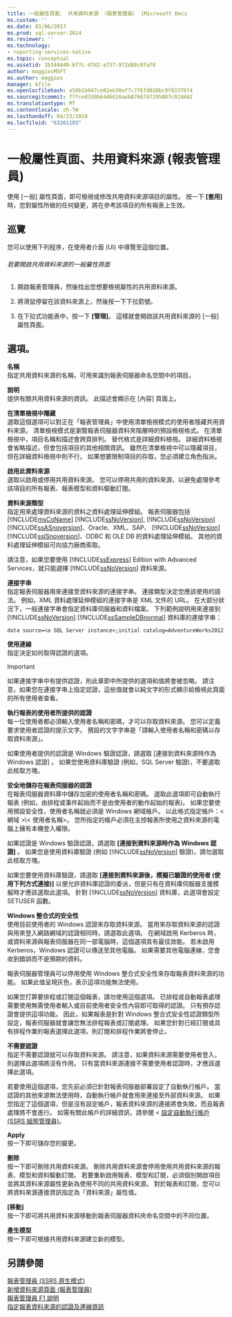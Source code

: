 ```yaml
---
title: 一般屬性頁面、 共用資料來源 （報表管理員） |Microsoft Docs
ms.custom: ''
ms.date: 03/06/2017
ms.prod: sql-server-2014
ms.reviewer: ''
ms.technology:
- reporting-services-native
ms.topic: conceptual
ms.assetid: 1b344449-6f7c-47d2-a737-972d88c0faf8
author: maggiesMSFT
ms.author: maggies
manager: kfile
ms.openlocfilehash: a50b1b947ce82eb38ef7c7f6fd026bc9f83376f4
ms.sourcegitcommit: f7fced330b64d6616aeb8766747295807c92dd41
ms.translationtype: MT
ms.contentlocale: zh-TW
ms.lasthandoff: 04/23/2019
ms.locfileid: "63261103"
---
```

# <a name="general-properties-page-shared-data-sources-report-manager"></a>一般屬性頁面、共用資料來源 (報表管理員)
  使用 [一般] 屬性頁面，即可檢視或修改共用資料來源項目的屬性。 按一下 **[套用]** 時，您對屬性所做的任何變更，將在參考該項目的所有報表上生效。  
  
## <a name="navigation"></a>巡覽  
 您可以使用下列程序，在使用者介面 (UI) 中導覽至這個位置。  
  
###### <a name="to-open-the-general-properties-page-for-a-shared-data-source"></a>若要開啟共用資料來源的一般屬性頁面  
  
1.  開啟報表管理員，然後找出您想要檢視屬性的共用資料來源。  
  
2.  將滑鼠停留在該資料來源上，然後按一下下拉箭號。  
  
3.  在下拉式功能表中，按一下 **[管理]**。 這樣就會開啟該共用資料來源的 [一般] 屬性頁面。  
  
## <a name="options"></a>選項。  
 **名稱**  
 指定共用資料來源的名稱，可用來識別報表伺服器命名空間中的項目。  
  
 **說明**  
 提供有關共用資料來源的資訊。 此描述會顯示在 [內容] 頁面上。  
  
 **在清單檢視中隱藏**  
 選取這個選項可以對正在「報表管理員」中使用清單檢視模式的使用者隱藏共用資料來源。 清單檢視模式是瀏覽報表伺服器資料夾階層時的預設檢視格式。 在清單檢視中，項目名稱和描述會跨頁排列。 替代格式是詳細資料檢視。 詳細資料檢視會省略描述，但會包括項目的其他相關資訊。 雖然在清單檢視中可以隱藏項目，但在詳細資料檢視中則不行。 如果想要限制項目的存取，您必須建立角色指派。  
  
 **啟用此資料來源**  
 選取以啟用或停用共用資料來源。 您可以停用共用的資料來源，以避免處理參考該項目的所有報表、報表模型和資料驅動訂閱。  
  
 **資料來源類型**  
 指定用來處理資料來源的資料之資料處理延伸模組。 報表伺服器包括 [!INCLUDE[msCoName](../includes/msconame-md.md)] [!INCLUDE[ssNoVersion](../includes/ssnoversion-md.md)], [!INCLUDE[ssNoVersion](../includes/ssnoversion-md.md)] [!INCLUDE[ssASnoversion](../includes/ssasnoversion-md.md)]、Oracle、XML、SAP、 [!INCLUDE[ssNoVersion](../includes/ssnoversion-md.md)] [!INCLUDE[ssISnoversion](../includes/ssisnoversion-md.md)]、ODBC 和 OLE DB 的資料處理延伸模組。 其他的資料處理延伸模組可向協力廠商索取。  
  
 請注意，如果您要使用 [!INCLUDE[ssExpress](../includes/ssexpress-md.md)] Edition with Advanced Services，就只能選擇 [!INCLUDE[ssNoVersion](../includes/ssnoversion-md.md)] 資料來源。  
  
 **連接字串**  
 指定報表伺服器用來連接至資料來源的連接字串。 連接類型決定您應該使用的語法。 例如，XML 資料處理延伸模組的連接字串是 XML 文件的 URL。 在大部分狀況下，一般連接字串會指定資料庫伺服器和資料檔案。 下列範例說明用來連接到 [!INCLUDE[ssNoVersion](../includes/ssnoversion-md.md)] [!INCLUDE[ssSampleDBnormal](../includes/sssampledbnormal-md.md)] 資料庫的連接字串：  
  
```  
data source=<a SQL Server instance>;initial catalog=AdventureWorks2012  
```  
  
 **使用連線**  
 指定決定如何取得認證的選項。  
  
> [!IMPORTANT]  
>  如果連接字串中有提供認證，則此章節中所提供的選項和值將會被忽略。 請注意，如果您在連接字串上指定認證，這些值就會以純文字的形式顯示給檢視此頁面的所有使用者查看。  
  
 **執行報表的使用者所提供的認證**  
 每一位使用者都必須輸入使用者名稱和密碼，才可以存取資料來源。 您可以定義要求使用者認證的提示文字。 預設的文字字串是「請輸入使用者名稱和密碼以存取資料來源」。  
  
 如果使用者提供的認證是 Windows 驗證認證，請選取 [連接到資料來源時作為 Windows 認證]  。 如果您使用資料庫驗證 (例如，SQL Server 驗證)，不要選取此核取方塊。  
  
 **安全地儲存在報表伺服器的認證**  
 在報表伺服器資料庫中儲存加密的使用者名稱和密碼。 選取此選項即可自動執行報表 (例如，由排程或事件起始而不是由使用者的動作起始的報表)。 如果您要使用預設安全性，使用者名稱就必須是 Windows 網域帳戶。 以此格式指定帳戶：\<網域 >\\< 使用者名稱\>。 您所指定的帳戶必須在主控報表所使用之資料來源的電腦上擁有本機登入權限。  
  
 如果認證是 Windows 驗證認證，請選取 **[連接到資料來源時作為 Windows 認證]** 。 如果您是使用資料庫驗證 (例如 [!INCLUDE[ssNoVersion](../includes/ssnoversion-md.md)] 驗證)，請勿選取此核取方塊。  
  
 如果您要使用資料庫驗證，請選取 **[連接到資料來源後，模擬已驗證的使用者 (使用下列方式連接)]** 以便允許資料庫認證的委派，但是只有在資料庫伺服器支援模擬時才應該選取此選項。 針對 [!INCLUDE[ssNoVersion](../includes/ssnoversion-md.md)] 資料庫，此選項會設定 SETUSER 函數。  
  
 **Windows 整合式的安全性**  
 使用目前使用者的 Windows 認證來存取資料來源。 當用來存取資料來源的認證與用來登入網路網域的認證相同時，請選取此選項。 在網域啟用 Kerberos 時，或資料來源與報表伺服器在同一部電腦時，這個選項具有最佳效能。 若未啟用 Kerberos，Windows 認證可以傳送至其他電腦。 如果需要其他電腦連線，您會收到錯誤而不是預期的資料。  
  
 報表伺服器管理員可以停用使用 Windows 整合式安全性來存取報表資料來源的功能。 如果此值呈現灰色，表示這項功能無法使用。  
  
 如果您打算要排程或訂閱這個報表，請勿使用這個選項。 已排程或自動報表處理需要使用無需使用者輸入或目前使用者安全性內容即可取得的認證。 只有預存認證會提供這項功能。 因此，如果報表是針對 Windows 整合式安全性認證類型所設定，報表伺服器就會讓您無法排程報表或訂閱處理。 如果您針對已經訂閱或具有排程作業的報表選擇此選項，則訂閱和排程作業將會停止。  
  
 **不需要認證**  
 指定不需要認證就可以存取資料來源。 請注意，如果資料來源需要使用者登入，則選擇此選項將沒有作用。 只有當資料來源連接不需要使用者認證時，才應該選擇此選項。  
  
 若要使用這個選項，您先前必須已針對報表伺服器部署設定了自動執行帳戶。 當認證的其他來源無法使用時，自動執行帳戶就會用來連接至外部資料來源。 如果您指定了這個選項，但是沒有設定帳戶，報表資料來源的連接將會失敗，而且報表處理將不會進行。 如需有關此帳戶的詳細資訊，請參閱 <<c0> [ 設定自動執行帳戶&#40;SSRS 組態管理員&#41;](install-windows/configure-the-unattended-execution-account-ssrs-configuration-manager.md)。</c0>  
  
 **Apply**  
 按一下即可儲存您的變更。  
  
 **刪除**  
 按一下即可刪除共用資料來源。 刪除共用資料來源會停用使用共用資料來源的報表、模型和資料驅動訂閱。 若要重新啟用報表、模型和訂閱，必須個別開啟項目並將其資料來源屬性更新為使用不同的共用資料來源。 對於報表和訂閱，您可以將資料來源連接資訊指定為「資料來源」屬性值。  
  
 **[移動]**  
 按一下即可將共用資料來源移動到報表伺服器資料夾命名空間中的不同位置。  
  
 **產生模型**  
 按一下即可根據共用資料來源建立新的模型。  
  
## <a name="see-also"></a>另請參閱  
 [報表管理員 &#40;SSRS 原生模式&#41;](../../2014/reporting-services/report-manager-ssrs-native-mode.md)   
 [新增資料來源頁面 &#40;報表管理員&#41;](../../2014/reporting-services/new-data-source-page-report-manager.md)   
 [報表管理員 F1 說明](../../2014/reporting-services/report-manager-f1-help.md)   
 [指定報表資料來源的認證及連線資訊](report-data/specify-credential-and-connection-information-for-report-data-sources.md)  
  
  
